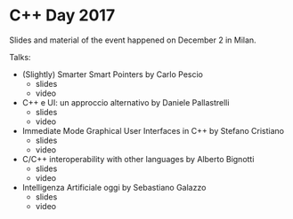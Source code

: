 # C++ Day 2017
Slides and material of the event happened on December 2 in Milan.

Talks:

* (Slightly) Smarter Smart Pointers by Carlo Pescio
  * slides
  * video
* C++ e UI: un approccio alternativo by Daniele Pallastrelli
  * slides
  * video
* Immediate Mode Graphical User Interfaces in C++ by Stefano Cristiano
  * slides
  * video
* C/C++ interoperability with other languages by Alberto Bignotti
  * slides
  * video
* Intelligenza Artificiale oggi by Sebastiano Galazzo
  * slides
  * video
